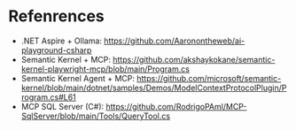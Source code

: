 # Refenrences

- .NET Aspire + Ollama: https://github.com/Aaronontheweb/ai-playground-csharp
- Semantic Kernel + MCP: https://github.com/akshaykokane/semantic-kernel-playwright-mcp/blob/main/Program.cs
- Semantic Kernel Agent + MCP: https://github.com/microsoft/semantic-kernel/blob/main/dotnet/samples/Demos/ModelContextProtocolPlugin/Program.cs#L61
- MCP SQL Server (C#): https://github.com/RodrigoPAml/MCP-SqlServer/blob/main/Tools/QueryTool.cs
